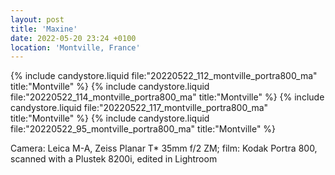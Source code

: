 ```yaml
---
layout: post
title: 'Maxine'
date: 2022-05-20 23:24 +0100
location: 'Montville, France'
---
```


{% include candystore.liquid file:"20220522_112_montville_portra800_ma" title:"Montville" %}
{% include candystore.liquid file:"20220522_114_montville_portra800_ma" title:"Montville" %}
{% include candystore.liquid file:"20220522_117_montville_portra800_ma" title:"Montville" %}
{% include candystore.liquid file:"20220522_95_montville_portra800_ma" title:"Montville" %}

Camera: Leica M-A, Zeiss Planar T\* 35mm f/2 ZM; film: Kodak Portra 800, scanned with a Plustek 8200i, edited in Lightroom

